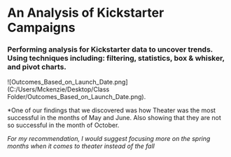 # An Analysis of Kickstarter Campaigns

### Performing analysis for Kickstarter data to uncover trends. Using techniques including: filtering, statistics, box & whisker, and pivot charts. 

![Outcomes_Based_on_Launch_Date.png](C:/Users/Mckenzie/Desktop/Class Folder/Outcomes_Based_on_Launch_Date.png).

*One of our findings that we discovered was how Theater was the most successful in the months of May and June. Also showing that they are not so successful in the month of October.

*For my recommendation, I would suggest focusing more on the spring months when it comes to theater instead of the fall* 
